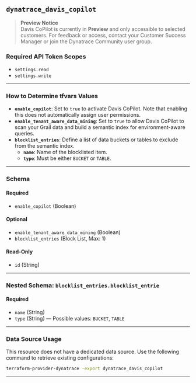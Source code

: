 

## `dynatrace_davis_copilot`

>  **Preview Notice**  
> Davis CoPilot is currently in **Preview** and only accessible to selected customers. For feedback or access, contact your Customer Success Manager or join the Dynatrace Community user group.

### Required API Token Scopes
- `settings.read`
- `settings.write`

---

### How to Determine tfvars Values

- **`enable_copilot`**: Set to `true` to activate Davis CoPilot. Note that enabling this does not automatically assign user permissions.
- **`enable_tenant_aware_data_mining`**: Set to `true` to allow Davis CoPilot to scan your Grail data and build a semantic index for environment-aware queries.
- **`blocklist_entries`**: Define a list of data buckets or tables to exclude from the semantic index.
  - **`name`**: Name of the blocklisted item.
  - **`type`**: Must be either `BUCKET` or `TABLE`.

---

### Schema

#### Required
- `enable_copilot` (Boolean)

#### Optional
- `enable_tenant_aware_data_mining` (Boolean)
- `blocklist_entries` (Block List, Max: 1)

#### Read-Only
- `id` (String)

---

### Nested Schema: `blocklist_entries.blocklist_entrie`

#### Required
- `name` (String)
- `type` (String) — Possible values: `BUCKET`, `TABLE`

---

### Data Source Usage

This resource does not have a dedicated data source. Use the following command to retrieve existing configurations:

```bash
terraform-provider-dynatrace -export dynatrace_davis_copilot
```

---
